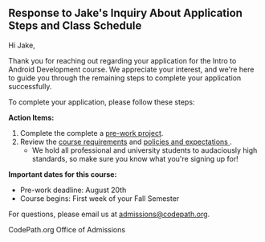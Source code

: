 ## Response to Jake's Inquiry About Application Steps and Class Schedule

Hi Jake,

Thank you for reaching out regarding your application for the Intro to Android Development course. We appreciate your interest, and we're here to guide you through the remaining steps to complete your application successfully.

To complete your application, please follow these steps:

**Action Items:**
1. Complete the complete a [pre-work project](https://courses.codepath.org/snippets/and101/prework).
2. Review the [course requirements](https://courses.codepath.org/snippets/and101/policy) and [policies and expectations ](https://courses.codepath.org/snippets/and101/policy).
   - We hold all professional and university students to audaciously high standards, so make sure you know what you're signing up for!






**Important dates for this course:**
- Pre-work deadline: August 20th
- Course begins: First week of your Fall Semester

For questions, please email us at admissions@codepath.org.


CodePath.org
Office of Admissions
